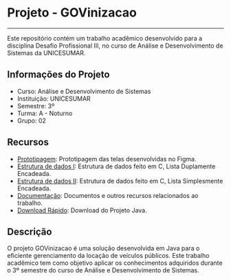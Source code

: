 # Projeto - GOVinizacao
---
Este repositório contém um trabalho acadêmico desenvolvido para a disciplina Desafio Profissional III, no curso de Análise e Desenvolvimento de Sistemas da UNICESUMAR.
## Informações do Projeto

* Curso: Análise e Desenvolvimento de Sistemas
* Instituição: UNICESUMAR
* Semestre: 3º
* Turma: A - Noturno
* Grupo: 02
## Recursos

* [Prototipagem](https://bit.ly/GOVinicao): Prototipagem das telas desenvolvidas no Figma.
* [Estrutura de dados I](https://bit.ly/ListaDuplaDP-III): Estrutura de dados feito em C, Lista Duplamente Encadeada.
* [Estrutura de dados II](https://bit.ly/ListaSimplesDP-III): Estrutura de dados feito em C, Lista Simplesmente Encadeada.
* [Documentação](https://bit.ly/DocumentacaoGOV): Documentos e outros recursos relacionados ao trabalho.
* [Download Rápido](https://github.com/GabrielLuizLupionVinhaes/Projeto---GOVinizacao/archive/refs/heads/main.zip): Download do Projeto Java.
## Descrição

O projeto GOVinizacao é uma solução desenvolvida em Java para o eficiente gerenciamento da locação de veículos públicos. Este trabalho acadêmico tem como objetivo aplicar os conhecimentos adquiridos durante o 3º semestre do curso de Análise e Desenvolvimento de Sistemas.
